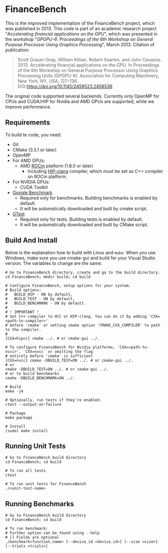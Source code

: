 # FinanceBench

This is the improved implementation of the FinanceBench project, which was published in 2013. This code is part of an academic research project "*Accelerating financial applications on the GPU*", which was presented in the workshop "*GPGPU-6: Proceedings of the 6th Workshop on General Purpose Processor Using Graphics Processing*", March 2013. Citation of publication:
> Scott Grauer-Gray, William Killian, Robert Searles, and John Cavazos. 2013. Accelerating financial applications on the GPU. In Proceedings of the 6th Workshop on General Purpose Processor Using Graphics Processing Units (GPGPU-6). Association for Computing Machinery, New York, NY, USA, 127–136. DOI:https://doi.org/10.1145/2458523.2458536

The original code supported several backends. Currently only OpenMP for CPUs and CUDA/HIP for Nvidia and AMD GPUs are supported, while we improve performance.

## Requirements

To build te code, you need:

* Git
* CMake (3.5.1 or later)
* OpenMP
* For AMD GPUs:
  * AMD [ROCm](https://rocm.github.io/install.html) platform (1.8.0 or later)
    * Including [HIP-clang](https://github.com/ROCm-Developer-Tools/HIP/blob/master/INSTALL.md#hip-clang) compiler, which must be
      set as C++ compiler on ROCm platform.
* For NVIDIA GPUs:
  * CUDA Toolkit
* [Google Benchmark](https://github.com/google/benchmark)
  * Required only for benchmarks. Building benchmarks is enabled by default.
  * It will be automatically downloaded and built by cmake script.
* [GTest](https://github.com/google/googletest)
  * Required only for tests. Building tests is enabled by default.
  * It will be automatically downloaded and built by CMake script.

## Build And Install

Below is the explanation how to build with Linux and `make`. When you use Windows, make sure you use cmake-gui and build for your Visual Studio version. The variables to change are the same.

```shell
# Go to FinanceBench directory, create and go to the build directory.
cd FinanceBench; mkdir build; cd build

# Configure FinanceBench, setup options for your system.
# Build options:
#   BUILD_HIP - ON by default,
#   BUILD_TEST - ON by default,
#   BUILD_BENCHMARK - ON by default.
#
# ! IMPORTANT !
# Set C++ compiler to HCC or HIP-clang. You can do it by adding 'CXX=<path-to-compiler>'
# before 'cmake' or setting cmake option 'CMAKE_CXX_COMPILER' to path to the compiler.
#
[CXX=hipcc] cmake ../. # or cmake-gui ../.

# To configure FinanceBench for Nvidia platforms, 'CXX=<path-to-nvcc>', `CXX=nvcc` or omitting the flag
# entirely before 'cmake' is sufficient
[CXX=nvcc] cmake -DBUILD_TEST=ON ../. # or cmake-gui ../.
# or
cmake -DBUILD_TEST=ON ../. # or cmake-gui ../.
# or to build benchmarks
cmake -DBUILD_BENCHMARK=ON ../.

# Build
make -j4

# Optionally, run tests if they're enabled.
ctest --output-on-failure

# Package
make package

# Install
[sudo] make install
```

## Running Unit Tests

```shell
# Go to FinanceBench build directory
cd FinanceBench; cd build

# To run all tests
ctest

# To run unit tests for FinanceBench
./<unit-test-name>
```

## Running Benchmarks

```shell
# Go to FinanceBench build directory
cd FinanceBench; cd build

# To run benchmark:
# Further option can be found using --help
# [] Fields are optional
./benchmark<function_name> [--device_id <device_id>] [--size <size>] [--trials <trials>]
```
